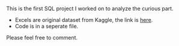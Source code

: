 This is the first SQL project I worked on to analyze the curious part.
* Excels are original dataset from Kaggle, the link is [here](https://www.kaggle.com/datasets/unsdsn/world-happiness).
* Code is in a seperate file.

Please feel free to comment.
